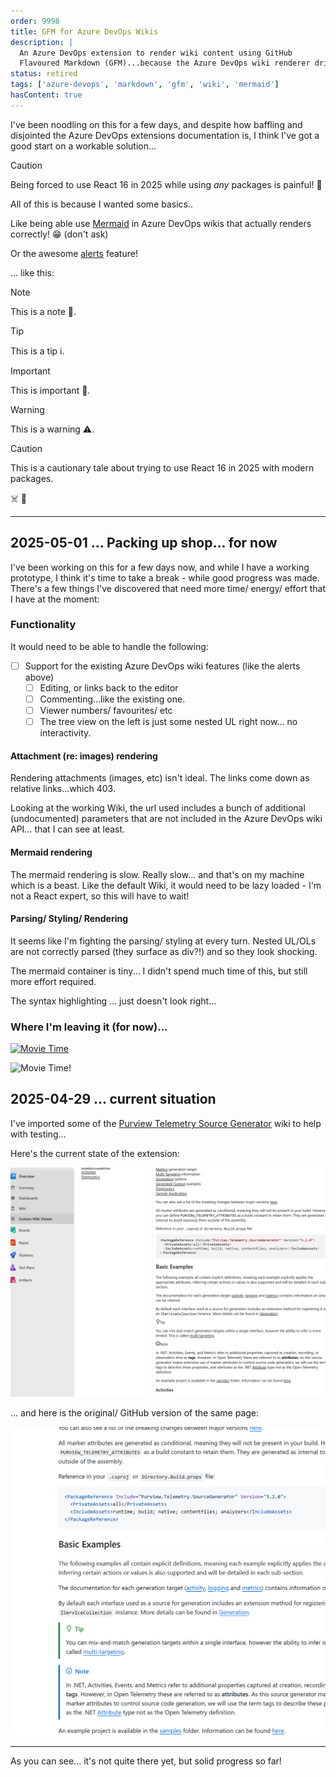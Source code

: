 ```yaml
---
order: 9998
title: GFM for Azure DevOps Wikis
description: |
  An Azure DevOps extension to render wiki content using GitHub
  Flavoured Markdown (GFM)...because the Azure DevOps wiki renderer drives me crazy 🤬
status: retired
tags: ['azure-devops', 'markdown', 'gfm', 'wiki', 'mermaid']
hasContent: true
---
```


I've been noodling on this for a few days, and despite how baffling and disjointed the Azure DevOps extensions documentation is, I think I've got a good start on a workable solution...

> [!CAUTION]
> Being forced to use React 16 in 2025 while using _any_ packages is painful! 🩻

All of this is because I wanted some basics..

Like being able use [Mermaid](https://mermaid-js.github.io/mermaid/#/) in Azure DevOps wikis that actually renders correctly! 😁 (don't ask)

Or the awesome [alerts](https://docs.github.com/en/get-started/writing-on-github/getting-started-with-writing-and-formatting-on-github/basic-writing-and-formatting-syntax#alerts) feature!

... like this:

> [!NOTE]
> This is a note 📔.

> [!TIP]
> This is a tip ℹ️.

> [!IMPORTANT]
> This is important 🔔.

> [!WARNING]
> This is a warning ⚠️.

> [!CAUTION]
> This is a cautionary tale about trying to use React 16 in 2025 with modern packages.
>
> ☠️ 📎

---

## 2025-05-01 ... Packing up shop... for now

I've been working on this for a few days now, and while I have a working prototype, I think it's time to take a break - while good progress was made. There's a few things I've discovered that need more time/ energy/ effort that I have at the moment:

### Functionality

It would need to be able to handle the following:

- [ ] Support for the existing Azure DevOps wiki features (like the alerts above)
  - [ ] Editing, or links back to the editor
  - [ ] Commenting...like the existing one.
  - [ ] Viewer numbers/ favourites/ etc
  - [ ] The tree view on the left is just some nested UL right now... no interactivity.

#### Attachment (re: images) rendering

Rendering attachments (images, etc) isn't ideal. The links come down as relative links...which 403.

Looking at the working Wiki, the url used includes a bunch of additional (undocumented) parameters that are not included in the Azure DevOps wiki API... that I can see at least.

#### Mermaid rendering

The mermaid rendering is slow. Really slow... and that's on my machine which is a beast. Like the default Wiki, it would need to be lazy loaded - I'm not a React expert, so this will have to wait!

#### Parsing/ Styling/ Rendering

It seems like I'm fighting the parsing/ styling at every turn. Nested UL/OLs are not correctly parsed (they surface as div?!) and so they look shocking.

The mermaid container is tiny... I didn't spend much time of this, but still more effort required.

The syntax highlighting ... just doesn't look right...

### Where I'm leaving it (for now)...


[![Movie Time](https://img.youtube.com/vi/8kAyNp6fXZQ/0.jpg)](https://www.youtube.com/watch?v=8kAyNp6fXZQ)

![Movie Time!](https://www.youtube.com/embed?v=8kAyNp6fXZQ)

## 2025-04-29 ... current situation

I've imported some of the [Purview Telemetry Source Generator](https://github.com/kjldev/purview-telemetry-sourcegenerator) wiki to help with testing...

Here's the current state of the extension:

![Azure DevOps Wiki, with GFM](./gfm-azure-devops/azure-devops-wiki-gfm.png)

... and here is the original/ GitHub version of the same page:

![GitHub Wiki, with GFM](./gfm-azure-devops/github-wiki.png)

---

As you can see... it's not quite there yet, but solid progress so far!
